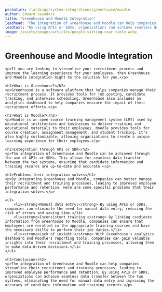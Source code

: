```yaml
---
permalink: /landings/system-integrations/greenhouse/moodle
author: Edward Saunders
title: "Greenhouse and Moodle Integration"
leadhead: "The integration of Greenhouse and Moodle can help companies streamline their recruitment and training processes, leading to improved employee performance and retention"
leadtext: "By using APIs or SDKs, organizations can achieve seamless data transfer between the two systems, eliminating the need for manual data entry and improving the accuracy of candidate information and training records."
image: /assets/images/articles/people-sitting-near-table.webp
---
```

<div class="arttext">	<h1>Greenhouse and Moodle Integration</h1>

	<p>If you are looking to streamline your recruitment process and improve the learning experience for your employees, then Greenhouse and Moodle integration might be the solution for you.</p>

	<h2>What is Greenhouse?</h2>
	<p>Greenhouse is a software platform that helps companies manage their recruitment process. It provides tools for job posting, candidate tracking, and interview scheduling. Greenhouse also includes an analytics dashboard to help companies measure the impact of their recruitment efforts.</p>

	<h2>What is Moodle?</h2>
	<p>Moodle is an open-source learning management system (LMS) used by educational institutions and businesses to deliver training and educational materials to their employees. Moodle provides tools for course creation, assignment management, and student tracking. It's also highly customizable, allowing organizations to create a unique learning experience for their employees.</p>

	<h2>Integration through API or SDK</h2>
	<p>The integration of Greenhouse and Moodle can be achieved through the use of APIs or SDKs. This allows for seamless data transfer between the two systems, ensuring that candidate information and training records are up-to-date and accurate.</p>

	<h2>Problems their integration solves</h2>
	<p>By integrating Greenhouse and Moodle, companies can better manage their recruitment and training processes, leading to improved employee performance and retention. Here are some specific problems that their integration solves:</p>

	<ul>
		<li><strong>Manual data entry:</strong> By using APIs or SDKs, companies can eliminate the need for manual data entry, reducing the risk of errors and saving time.</li>
		<li><strong>Inconsistent training:</strong> By linking candidate information from Greenhouse to Moodle, companies can ensure that employees are enrolled in the appropriate training courses and have the necessary skills to perform their job duties.</li>
		<li><strong>Lack of insight:</strong> With Greenhouse's analytics dashboard and Moodle's reporting tools, companies can gain valuable insights into their recruitment and training processes, allowing them to make data-driven decisions.</li>
	</ul>

	<h2>Conclusion</h2>
	<p>The integration of Greenhouse and Moodle can help companies streamline their recruitment and training processes, leading to improved employee performance and retention. By using APIs or SDKs, organizations can achieve seamless data transfer between the two systems, eliminating the need for manual data entry and improving the accuracy of candidate information and training records.</p>

</div>